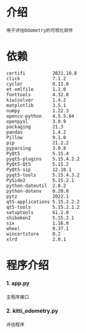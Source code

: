 # 介绍
    用于评估Odometry的可视化软件

# 依赖
    certifi          2021.10.8
    click            7.1.2
    cycler           0.11.0
    et-xmlfile       1.1.0
    fonttools        4.32.0
    kiwisolver       1.4.2
    matplotlib       3.5.1
    numpy            1.22.3
    opencv-python    4.5.5.64
    openpyxl         3.0.9
    packaging        21.3
    pandas           1.4.2
    Pillow           9.1.0
    pip              21.2.2
    pyparsing        3.0.8
    PyQt5            5.15.4
    pyqt5-plugins    5.15.4.2.2
    PyQt5-Qt5        5.15.2
    PyQt5-sip        12.10.1
    pyqt5-tools      5.15.4.3.2
    PySide2          5.15.2.1
    python-dateutil  2.8.2
    python-dotenv    0.20.0
    pytz             2022.1
    qt5-applications 5.15.2.2.2
    qt5-tools        5.15.2.1.2
    setuptools       61.2.0
    shiboken2        5.15.2.1
    six              1.16.0
    wheel            0.37.1 
    wincertstore     0.2 
    xlrd             2.0.1 

# 程序介绍

####  1. app.py
    主程序接口

####  2. kitti_odometry.py
    评估程序
